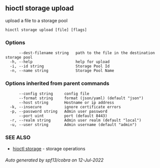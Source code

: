 ## hioctl storage upload

upload a file to a storage pool

```
hioctl storage upload [file] [flags]
```

### Options

```
      --dest-filename string   path to the file in the destination storage pool
  -h, --help                   help for upload
  -i, --id string              Storage Pool Id
  -n, --name string            Storage Pool Name
```

### Options inherited from parent commands

```
      --config string     config file
      --format string     format (json/yaml) (default "json")
      --host string       Hostname or ip address
  -k, --insecure          ignore certificate errors
  -p, --password string   Admin user password
      --port uint         port (default 8443)
  -r, --realm string      Admin user realm (default "local")
  -u, --user string       Admin username (default "admin")
```

### SEE ALSO

* [hioctl storage](hioctl_storage.md)	 - storage operations

###### Auto generated by spf13/cobra on 12-Jul-2022
